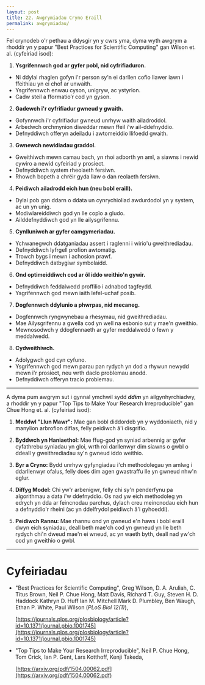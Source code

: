 ```yaml
---
layout: post
title: 22. Awgrymiadau Cryno Eraill
permalink: awgrymiadau/
---
```


Fel crynodeb o'r pethau a ddysgir yn y cwrs yma, dyma wyth awgrym a rhoddir yn y papur "Best Practices for Scientific Computing" gan Wilson et. al. (cyfeiriad isod):

1. **Ysgrifennwch god ar gyfer pobl, nid cyfrifiaduron.**
  * Ni ddylai rhaglen gofyn i'r person sy'n ei darllen cofio llawer iawn i ffeithiau yn ei chof ar unwaith.
  * Ysgrifennwch enwau cyson, unigryw, ac ystyrlon.
  * Cadw steil a fformatio’r cod yn gyson.

2. **Gadewch i'r cyfrifiadur gwneud y gwaith.**
  * Gofynnwch i'r cyfrifiadur gwneud unrhyw waith ailadroddol.
  * Arbedwch orchmynion diweddar mewn ffeil i'w ail-ddefnyddio.
  * Defnyddiwch offeryn adeiladu i awtomeiddio llifoedd gwaith.

3. **Gwnewch newidiadau graddol.**
  * Gweithiwch mewn camau bach, yn rhoi adborth yn aml, a siawns i newid cywiro a newid cyfeiriad y prosiect.
  * Defnyddiwch system rheolaeth fersiwn.
  * Rhowch bopeth a chrëir gyda llaw o dan reolaeth fersiwn.

4. **Peidiwch ailadrodd eich hun (neu bobl eraill).**
  * Dylai pob gan ddarn o ddata un cynrychioliad awdurdodol yn y system, ac un yn unig.
  * Modiwlareiddiwch god yn lle copïo a gludo.
  * Ailddefnyddiwch god yn lle ailysgrifennu.

5. **Cynlluniwch ar gyfer camgymeriadau.**
  * Ychwanegwch ddatganiadau assert i raglenni i wirio'u gweithrediadau.
  * Defnyddiwch lyfrgell profion awtomatig.
  * Trowch bygs i mewn i achosion prawf.
  * Defnyddiwch datbygiwr symbolaidd.

6. **Ond optimeiddiwch cod ar ôl iddo weithio'n gywir.**
  * Defnyddiwch feddalwedd proffilio i adnabod tagfeydd.
  * Ysgrifennwch god mewn iaith lefel-uchaf posib.

7. **Dogfennwch ddylunio a phwrpas, nid mecaneg.**
  * Dogfennwch ryngwynebau a rhesymau, nid gweithrediadau.
  * Mae Ailysgrifennu a gwella cod yn well na esbonio sut y mae'n gweithio.
  * Mewnosodwch y ddogfennaeth ar gyfer meddalwedd o fewn y meddalwedd.

8. **Cydweithiwch.**
  * Adolygwch god cyn cyfuno.
  * Ysgrifennwch god mewn parau pan rydych yn dod a rhywun newydd mewn i'r prosiect, neu wrth daclo problemau anodd.
  * Defnyddiwch offeryn tracio problemau.

---

A dyma pum awgrym sut i gynnal ymchwil sydd ***ddim*** yn ailgynhyrchiadwy, a rhoddir yn y papur "Top Tips to Make Your Research Irreproducible" gan Chue Hong et. al. (cyfeiriad isod):

1. **Meddwl "Llun Mawr":** Mae gan bobl diddordeb yn y wyddoniaeth, nid y manylion arbrofion diflas, felly peidiwch â'i disgrifio.

2. **Byddwch yn Haniaethol:** Mae ffug-god yn syniad arbennig ar gyfer cyfathrebu syniadau yn gloi, wrth roi darllenwyr dim siawns o gwbl o ddeall y gweithrediadau sy'n gwneud iddo weithio.

3. **Byr a Cryno:** Bydd unrhyw gyfyngiadau i'ch methodolegau yn amlwg i ddarllenwyr ofalus, felly does dim agen gwastraffu lle yn gwneud nhw'n eglur.

4. **Diffyg Model:** Chi yw'r arbenigwr, felly chi sy'n penderfynu pa algorithmau a data i'w ddefnyddio. Os nad yw eich methodoleg yn edrych yn dda ar feincnodau parchus, dylach creu meincnodau eich hun a defnyddio'r rheini (ac yn ddelfrydol peidiwch â'i gyhoeddi).

5. **Peidiwch Rannu:** Mae rhannu ond yn gwneud e'n haws i bobl eraill dwyn eich syniadau, deall beth mae'ch cod yn gwneud yn lle beth rydych chi'n dweud mae'n ei wneud, ac yn waeth byth, deall nad yw'ch cod yn gweithio o gwbl.

---

# Cyfeiriadau

+ "Best Practices for Scientific Computing", Greg Wilson, D. A. Aruliah, C. Titus Brown, Neil P. Chue Hong, Matt Davis, Richard T. Guy, Steven H. D. Haddock Kathryn D. Huff Ian M. Mitchell Mark D. Plumbley, Ben Waugh, Ethan P. White, Paul Wilson (*PLoS Biol 12(1)*),
  
  [https://journals.plos.org/plosbiology/article?id=10.1371/journal.pbio.1001745](https://journals.plos.org/plosbiology/article?id=10.1371/journal.pbio.1001745)

+ "Top Tips to Make Your Research Irreproducible", Neil P. Chue Hong, Tom Crick, Ian P. Gent, Lars Kotthoff, Kenji Takeda,
  
  [https://arxiv.org/pdf/1504.00062.pdf](https://arxiv.org/pdf/1504.00062.pdf)
